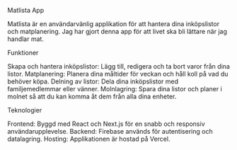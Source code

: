 Matlista App

Matlista är en användarvänlig applikation för att hantera dina inköpslistor och matplanering. Jag har gjort denna app för att livet ska bli lättare när jag handlar mat. 

Funktioner

Skapa och hantera inköpslistor: Lägg till, redigera och ta bort varor från dina listor.
Matplanering: Planera dina måltider för veckan och håll koll på vad du behöver köpa.
Delning av listor: Dela dina inköpslistor med familjemedlemmar eller vänner.
Molnlagring: Spara dina listor och planer i molnet så att du kan komma åt dem från alla dina enheter.

Teknologier

Frontend: Byggd med React och Next.js för en snabb och responsiv användarupplevelse.
Backend: Firebase används för autentisering och datalagring.
Hosting: Applikationen är hostad på Vercel.
